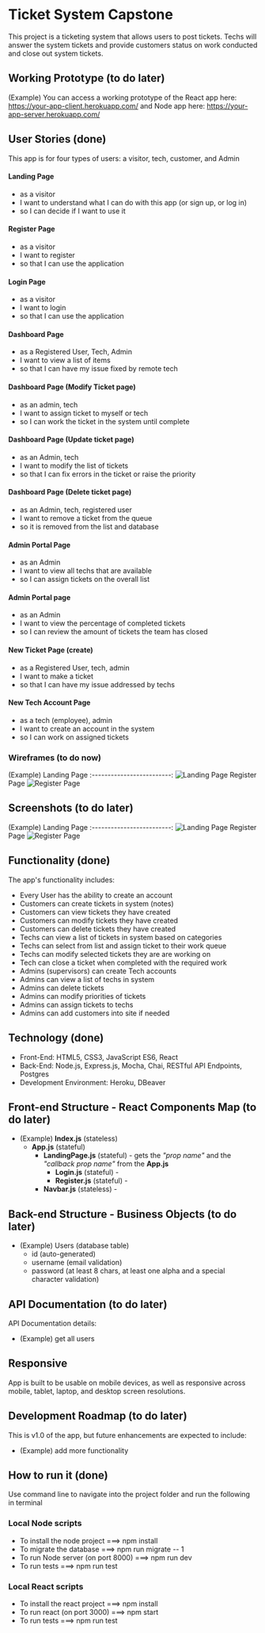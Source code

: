 # Ticket System Capstone
This project is a ticketing system that allows users to post tickets.  Techs will answer the system tickets and provide customers status on work conducted and close out system tickets.  

## Working Prototype (to do later)
(Example) You can access a working prototype of the React app here: https://your-app-client.herokuapp.com/ and Node app here: https://your-app-server.herokuapp.com/


## User Stories (done)
This app is for four types of users: a visitor, tech, customer, and Admin

#### Landing Page
* as a visitor
* I want to understand what I can do with this app (or sign up, or log in)
* so I can decide if I want to use it

#### Register Page
* as a visitor
* I want to register 
* so that I can use the application

#### Login Page
* as a visitor
* I want to login 
* so that I can use the application

#### Dashboard Page
* as a Registered User, Tech, Admin
* I want to view a list of items 
* so that I can have my issue fixed by remote tech 

#### Dashboard Page (Modify Ticket page)
* as an admin, tech 
* I want to assign ticket to myself or tech
* so I can work the ticket in the system until complete

#### Dashboard Page (Update ticket page)
* as an Admin, tech
* I want to modify the list of tickets
* so that I can fix errors in the ticket or raise the priority 

#### Dashboard Page (Delete ticket page)
* as an Admin, tech, registered user 
* I want to remove a ticket from the queue
* so it is removed from the list and database

#### Admin Portal Page
* as an Admin 
* I want to view all techs that are available
* so I can assign tickets on the overall list

#### Admin Portal page
* as an Admin
* I want to view the percentage of completed tickets
* so I can review the amount of tickets the team has closed 

#### New Ticket Page (create)
* as a Registered User, tech, admin
* I want to make a ticket 
* so that I can have my issue addressed by techs

#### New Tech Account Page
* as a tech (employee), admin
* I want to create an account in the system
* so I can work on assigned tickets 


### Wireframes (to do now)
(Example) Landing Page
:-------------------------:
![Landing Page](/github-images/wireframes/landing-page-wireframe.png)
Register Page
![Register Page](/github-images/wireframes/register-page-wireframe.png)

## Screenshots (to do later)
(Example) Landing Page
:-------------------------:
![Landing Page](/github-images/screenshots/landing-page-screenshot.png)
Register Page
![Register Page](/github-images/screenshots/register-page-screenshot.png)

## Functionality (done)
The app's functionality includes:
* Every User has the ability to create an account
* Customers can create tickets in system (notes)
* Customers can view tickets they have created
* Customers can modify tickets they have created
* Customers can delete tickets they have created
* Techs can view a list of tickets in system based on categories
* Techs can select from list and assign ticket to their work queue 
* Techs can modify selected tickets they are are working on 
* Tech can close a ticket when completed with the required work
* Admins (supervisors) can create Tech accounts 
* Admins can view a list of techs in system
* Admins can delete tickets 
* Admins can modify priorities of tickets
* Admins can assign tickets to techs
* Admins can add customers into site if needed


## Technology (done)
* Front-End: HTML5, CSS3, JavaScript ES6, React
* Back-End: Node.js, Express.js, Mocha, Chai, RESTful API Endpoints, Postgres
* Development Environment: Heroku, DBeaver


## Front-end Structure - React Components Map (to do later)
* (Example) __Index.js__ (stateless)
    * __App.js__ (stateful)
        * __LandingPage.js__ (stateful) - gets the _"prop name"_ and the _"callback prop name"_ from the __App.js__
            * __Login.js__ (stateful) -
            * __Register.js__ (stateful) -
        * __Navbar.js__ (stateless) -

## Back-end Structure - Business Objects (to do later)
* (Example) Users (database table)
    * id (auto-generated)
    * username (email validation)
    * password (at least 8 chars, at least one alpha and a special character validation)


## API Documentation (to do later)
API Documentation details:
* (Example) get all users

## Responsive
App is built to be usable on mobile devices, as well as responsive across mobile, tablet, laptop, and desktop screen resolutions.

## Development Roadmap (to do later)
This is v1.0 of the app, but future enhancements are expected to include:
* (Example) add more functionality

## How to run it (done)
Use command line to navigate into the project folder and run the following in terminal

### Local Node scripts
* To install the node project ===> npm install
* To migrate the database ===> npm run migrate -- 1
* To run Node server (on port 8000) ===> npm run dev
* To run tests ===> npm run test

### Local React scripts
* To install the react project ===> npm install
* To run react (on port 3000) ===> npm start
* To run tests ===> npm run test